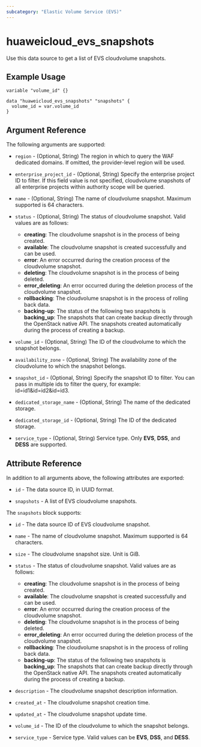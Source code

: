 ```yaml
---
subcategory: "Elastic Volume Service (EVS)"
---
```


# huaweicloud_evs_snapshots

Use this data source to get a list of EVS cloudvolume snapshots.

## Example Usage

```hcl
variable "volume_id" {}

data "huaweicloud_evs_snapshots" "snapshots" {
  volume_id = var.volume_id
}
```

## Argument Reference

The following arguments are supported:

* `region` - (Optional, String) The region in which to query the WAF dedicated domains.
  If omitted, the provider-level region will be used.
  
* `enterprise_project_id` - (Optional, String) Specify the enterprise project ID to filter.
  If this field value is not specified, cloudvolume snapshots of all enterprise projects within
  authority scope will be queried.

* `name` - (Optional, String)  The name of cloudvolume snapshot. Maximum supported is 64 characters.

* `status` - (Optional, String) The status of cloudvolume snapshot. Valid values are as follows:
  + **creating**: The cloudvolume snapshot is in the process of being created.
  + **available**: The cloudvolume snapshot is created successfully and can be used.
  + **error**: An error occurred during the creation process of the cloudvolume snapshot.
  + **deleting**: The cloudvolume snapshot is in the process of being deleted.
  + **error_deleting**: An error occurred during the deletion process of the cloudvolume snapshot.
  + **rollbacking**: The cloudvolume snapshot is in the process of rolling back data.
  + **backing-up**: The status of the following two snapshots is **backing_up**:
  The snapshots that can create backup directly through the OpenStack native API.
  The snapshots created automatically during the process of creating a backup.

* `volume_id` - (Optional, String) The ID of the cloudvolume to which the snapshot belongs.

* `availability_zone` - (Optional, String) The availability zone of the cloudvolume to which the snapshot belongs.

* `snapshot_id` - (Optional, String) Specify the snapshot ID to filter.
  You can pass in multiple ids to filter the query, for example: id=id1&id=id2&id=id3.

* `dedicated_storage_name` - (Optional, String) The name of the dedicated storage.

* `dedicated_storage_id` - (Optional, String) The ID of the dedicated storage.

* `service_type` - (Optional, String) Service type. Only **EVS**, **DSS**, and **DESS** are supported.

## Attribute Reference

In addition to all arguments above, the following attributes are exported:

* `id` - The data source ID, in UUID format.

* `snapshots` - A list of EVS cloudvolume snapshots.

The `snapshots` block supports:

* `id` - The data source ID of EVS cloudvolume snapshot.

* `name` - The name of cloudvolume snapshot. Maximum supported is 64 characters.

* `size` - The cloudvolume snapshot size. Unit is GiB.

* `status` - The status of cloudvolume snapshot. Valid values are as follows:
  + **creating**: The cloudvolume snapshot is in the process of being created.
  + **available**: The cloudvolume snapshot is created successfully and can be used.
  + **error**: An error occurred during the creation process of the cloudvolume snapshot.
  + **deleting**: The cloudvolume snapshot is in the process of being deleted.
  + **error_deleting**: An error occurred during the deletion process of the cloudvolume snapshot.
  + **rollbacking**: The cloudvolume snapshot is in the process of rolling back data.
  + **backing-up**: The status of the following two snapshots is **backing_up**:
  The snapshots that can create backup directly through the OpenStack native API.
  The snapshots created automatically during the process of creating a backup.

* `description` - The cloudvolume snapshot description information.

* `created_at` - The cloudvolume snapshot creation time.

* `updated_at` - The cloudvolume snapshot update time.

* `volume_id` - The ID of the cloudvolume to which the snapshot belongs.

* `service_type` - Service type. Valid values can be **EVS**, **DSS**, and **DESS**.
